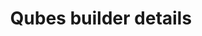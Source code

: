 ---
lang: en
layout: doc
permalink: /doc/qubes-builder-details/
redirect_from:
- /en/doc/qubes-builder-details/
- /doc/QubesBuilderDetails/
- /wiki/QubesBuilderDetails/
redirect_to: https://doc.qubes-os.org/en/latest/developer/building/qubes-builder-details.html
ref: 65
title: Qubes builder details
---
